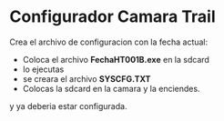 # Configurador Camara Trail
Crea el archivo de configuracion con la fecha actual:

- Coloca el archivo **FechaHT001B.exe** en la sdcard 
- lo ejecutas
- se creara el archivo **SYSCFG.TXT**
- Colocas la sdcard en la camara y la enciendes.

y ya deberia estar configurada.
